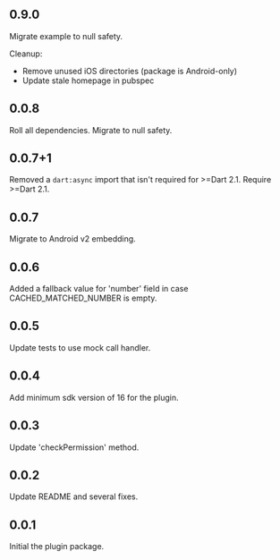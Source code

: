 ## 0.9.0
Migrate example to null safety.

Cleanup:
  * Remove unused iOS directories (package is Android-only)
  * Update stale homepage in pubspec

## 0.0.8
Roll all dependencies.
Migrate to null safety.

## 0.0.7+1
Removed a `dart:async` import that isn't required for \>=Dart 2.1.
Require \>=Dart 2.1.

## 0.0.7
Migrate to Android v2 embedding.

## 0.0.6
Added a fallback value for 'number' field in case CACHED_MATCHED_NUMBER is empty.

## 0.0.5
Update tests to use mock call handler.

## 0.0.4
Add minimum sdk version of 16 for the plugin.

## 0.0.3
Update 'checkPermission' method.

## 0.0.2
Update README and several fixes.

## 0.0.1
Initial the plugin package.
